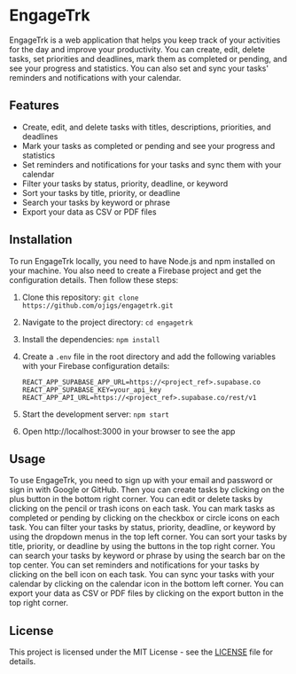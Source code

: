 # EngageTrk

EngageTrk is a web application that helps you keep track of your activities for the day and improve your productivity. You can create, edit, delete tasks, set priorities and deadlines, mark them as completed or pending, and see your progress and statistics. You can also set and sync your tasks' reminders and notifications with your calendar.

## Features

- Create, edit, and delete tasks with titles, descriptions, priorities, and deadlines
- Mark your tasks as completed or pending and see your progress and statistics
- Set reminders and notifications for your tasks and sync them with your calendar
- Filter your tasks by status, priority, deadline, or keyword
- Sort your tasks by title, priority, or deadline
- Search your tasks by keyword or phrase
- Export your data as CSV or PDF files

## Installation

To run EngageTrk locally, you need to have Node.js and npm installed on your machine. You also need to create a Firebase project and get the configuration details. Then follow these steps:

1. Clone this repository: `git clone https://github.com/ojigs/engagetrk.git`
2. Navigate to the project directory: `cd engagetrk`
3. Install the dependencies: `npm install`
4. Create a `.env` file in the root directory and add the following variables with your Firebase configuration details:

    ```env
    REACT_APP_SUPABASE_APP_URL=https://<project_ref>.supabase.co
    REACT_APP_SUPABASE_KEY=your_api_key
    REACT_APP_API_URL=https://<project_ref>.supabase.co/rest/v1
    ```

5. Start the development server: `npm start`
6. Open http://localhost:3000 in your browser to see the app

## Usage

To use EngageTrk, you need to sign up with your email and password or sign in with Google or GitHub. Then you can create tasks by clicking on the plus button in the bottom right corner. You can edit or delete tasks by clicking on the pencil or trash icons on each task. You can mark tasks as completed or pending by clicking on the checkbox or circle icons on each task. You can filter your tasks by status, priority, deadline, or keyword by using the dropdown menus in the top left corner. You can sort your tasks by title, priority, or deadline by using the buttons in the top right corner. You can search your tasks by keyword or phrase by using the search bar on the top center. You can set reminders and notifications for your tasks by clicking on the bell icon on each task. You can sync your tasks with your calendar by clicking on the calendar icon in the bottom left corner. You can export your data as CSV or PDF files by clicking on the export button in the top right corner.

## License

This project is licensed under the MIT License - see the [LICENSE](LICENSE) file for details.
